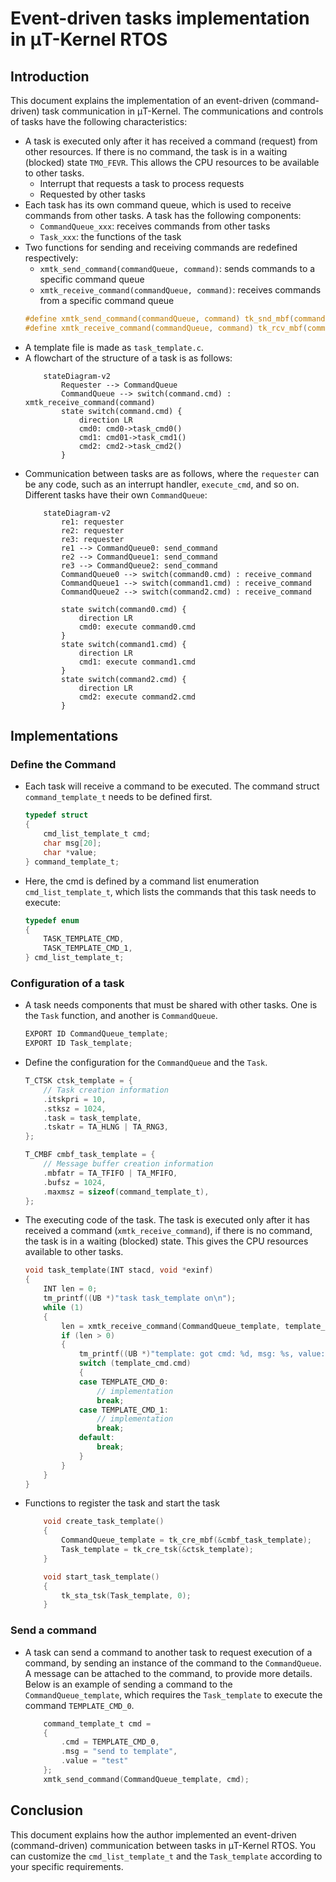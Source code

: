 
# Event-driven tasks implementation in μT-Kernel RTOS

## Introduction

This document explains the implementation of an event-driven (command-driven) task communication in μT-Kernel. The communications and controls of tasks have the following characteristics:
- A task is executed only after it has received a command (request) from other resources. If there is no command, the task is in a waiting (blocked) state `TMO_FEVR`. This allows the CPU resources to be available to other tasks.
    - Interrupt that requests a task to process requests
    - Requested by other tasks
- Each task has its own command queue, which is used to receive commands from other tasks. A task has the following components:
    - `CommandQueue_xxx`: receives commands from other tasks
    - `Task_xxx`: the functions of the task
- Two functions for sending and receiving commands are redefined respectively:
    - `xmtk_send_command(commandQueue, command)`: sends commands to a specific command queue
    - `xmtk_receive_command(commandQueue, command)`: receives commands from a specific command queue
    ```c
    #define xmtk_send_command(commandQueue, command) tk_snd_mbf(commandQueue, &command, sizeof(command), TMO_POL);
    #define xmtk_receive_command(commandQueue, command) tk_rcv_mbf(commandQueue, &command, TMO_FEVR);
    ```
- A template file is made as `task_template.c`.
- A flowchart of the structure of a task is as follows:
    ```mermaid
        stateDiagram-v2
            Requester --> CommandQueue
            CommandQueue --> switch(command.cmd) : xmtk_receive_command(command)
            state switch(command.cmd) {
                direction LR
                cmd0: cmd0->task_cmd0()
                cmd1: cmd01->task_cmd1()
                cmd2: cmd2->task_cmd2()
            }
    ```
- Communication between tasks are as follows, where the `requester` can be any code, such as an interrupt handler, `execute_cmd`, and so on. Different tasks have their own `CommandQueue`:
    ```mermaid
        stateDiagram-v2
            re1: requester
            re2: requester
            re3: requester
            re1 --> CommandQueue0: send_command
            re2 --> CommandQueue1: send_command
            re3 --> CommandQueue2: send_command
            CommandQueue0 --> switch(command0.cmd) : receive_command
            CommandQueue1 --> switch(command1.cmd) : receive_command
            CommandQueue2 --> switch(command2.cmd) : receive_command

            state switch(command0.cmd) {
                direction LR
                cmd0: execute command0.cmd 
            }
            state switch(command1.cmd) {
                direction LR
                cmd1: execute command1.cmd
            }
            state switch(command2.cmd) {
                direction LR
                cmd2: execute command2.cmd
            }
    ```

## Implementations

### Define the Command
- Each task will receive a command to be executed. The command struct `command_template_t` needs to be defined first.
    ```c
    typedef struct
    {
        cmd_list_template_t cmd;
        char msg[20];
        char *value;
    } command_template_t;
    ```
- Here, the cmd is defined by a command list enumeration `cmd_list_template_t`, which lists the commands that this task needs to execute:
    ```c
    typedef enum
    {
        TASK_TEMPLATE_CMD,
        TASK_TEMPLATE_CMD_1,
    } cmd_list_template_t;
    ```
### Configuration of a task
- A task needs components that must be shared with other tasks. One is the `Task` function, and another is `CommandQueue`.
    ```c
    EXPORT ID CommandQueue_template;
    EXPORT ID Task_template;
    ```
- Define the configuration for the `CommandQueue` and the `Task`.
    ```c
    T_CTSK ctsk_template = {
        // Task creation information
        .itskpri = 10,
        .stksz = 1024,
        .task = task_template,
        .tskatr = TA_HLNG | TA_RNG3,
    };

    T_CMBF cmbf_task_template = {
        // Message buffer creation information
        .mbfatr = TA_TFIFO | TA_MFIFO,
        .bufsz = 1024,
        .maxmsz = sizeof(command_template_t),
    };
    ```
- The executing code of the task. The task is executed only after it has received a command (`xmtk_receive_command`), if there is no command, the task is in a waiting (blocked) state. This gives the CPU resources available to other tasks.
    ```c
    void task_template(INT stacd, void *exinf)
    {
        INT len = 0;
        tm_printf((UB *)"task task_template on\n");
        while (1)
        {
            len = xmtk_receive_command(CommandQueue_template, template_cmd);
            if (len > 0)
            {
                tm_printf((UB *)"template: got cmd: %d, msg: %s, value: %s\n", template_cmd.cmd, template_cmd.msg, template_cmd.value);
                switch (template_cmd.cmd)
                {
                case TEMPLATE_CMD_0:
                    // implementation
                    break;
                case TEMPLATE_CMD_1:
                    // implementation
                    break;
                default:
                    break;
                }
            }
        }
    }
    ```
- Functions to register the task and start the task
    ```c
        void create_task_template()
        {
            CommandQueue_template = tk_cre_mbf(&cmbf_task_template);
            Task_template = tk_cre_tsk(&ctsk_template);
        }

        void start_task_template()
        {
            tk_sta_tsk(Task_template, 0);
        }
    ```

### Send a command
- A task can send a command to another task to request execution of a command, by sending an instance of the command to the `CommandQueue`. A message can be attached to the command, to provide more details. Below is an example of sending a command to the `CommandQueue_template`, which requires the `Task_template` to execute the command `TEMPLATE_CMD_0`.
    ```c
        command_template_t cmd = 
        {
            .cmd = TEMPLATE_CMD_0, 
            .msg = "send to template", 
            .value = "test"
        };
        xmtk_send_command(CommandQueue_template, cmd);
    ```

## Conclusion
This document explains how the author implemented an event-driven (command-driven) communication between tasks in μT-Kernel RTOS. You can customize the `cmd_list_template_t` and the `Task_template` according to your specific requirements.